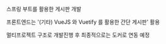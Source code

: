 스프링 부트를 활용한 게시판 개발

프론트엔드는 '(기타) VueJS 와 Vuetify 를 활용한 간단 게시판' 활용

멀티프로젝트 구조로 개발진행 후 최종적으로는 도커로 연동 예정